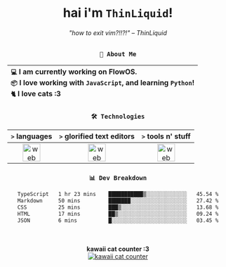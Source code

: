 <div align="center">
  
  # hai i'm `ThinLiquid`!
  ###### "how to exit vim?!!?!" – ThinLiquid
  
  ### `👤 About Me`

  | `💻`  I am currently working on __FlowOS__.<br/>`📦`  I love working with `JavaScript`, and learning `Python`!</br>`🐈`  I love cats :3 |
  |:---|

  
  ### `🛠️ Technologies`
  
  | `>` **languages**  | `>` **glorified text editors** | `>` **tools n' stuff** |
  |:------------------:|:------------------------------:|:----------------------:|
  | <img src="https://skillicons.dev/icons?i=ts,js,react" alt="web dev" height="40"/> | <img src="https://skillicons.dev/icons?i=vscode,eclipse,idea" alt="web dev" height="40"/> | <img src="https://skillicons.dev/icons?i=bash,git,photoshop" alt="web dev" height="40"/> |
  
  ### `📊 Dev Breakdown`
  
  <!--START_SECTION:waka-->

```txt
TypeScript   1 hr 23 mins    ███████████▒░░░░░░░░░░░░░   45.54 %
Markdown     50 mins         ███████░░░░░░░░░░░░░░░░░░   27.42 %
CSS          25 mins         ███▒░░░░░░░░░░░░░░░░░░░░░   13.68 %
HTML         17 mins         ██▒░░░░░░░░░░░░░░░░░░░░░░   09.24 %
JSON         6 mins          █░░░░░░░░░░░░░░░░░░░░░░░░   03.45 %
```

<!--END_SECTION:waka-->
  
  <br/><br/>
  <b>kawaii cat counter :3</b><br/>
  [![kawaii cat counter](https://count.getloli.com/get/@ThinLiquid?theme=moebooru)](https://moe-counter.glitch.me)
</div>
